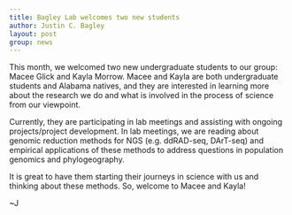 ```yaml
---
title: Bagley Lab welcomes two new students
author: Justin C. Bagley
layout: post
group: news
---
```

 
This month, we welcomed two new undergraduate students to our group: Macee Glick and Kayla Morrow. Macee and Kayla are both undergraduate students and Alabama natives, and they are interested in learning more about the research we do and what is involved in the process of science from our viewpoint. 

Currently, they are participating in lab meetings and assisting with ongoing projects/project development. In lab meetings, we are reading about genomic reduction methods for NGS (e.g. ddRAD-seq, DArT-seq) and empirical applications of these methods to address questions in population genomics and phylogeography. 

It is great to have them starting their journeys in science with us and thinking about these methods. So, welcome to Macee and Kayla!

~J

<!--
 <img src="/static/img/news/day-1.jpg" alt="JF Day 1" class="img-fluid">

 <img src="/static/img/news/lillian-day-1.jpg" alt="LK Day 1" class="img-fluid">
-->
